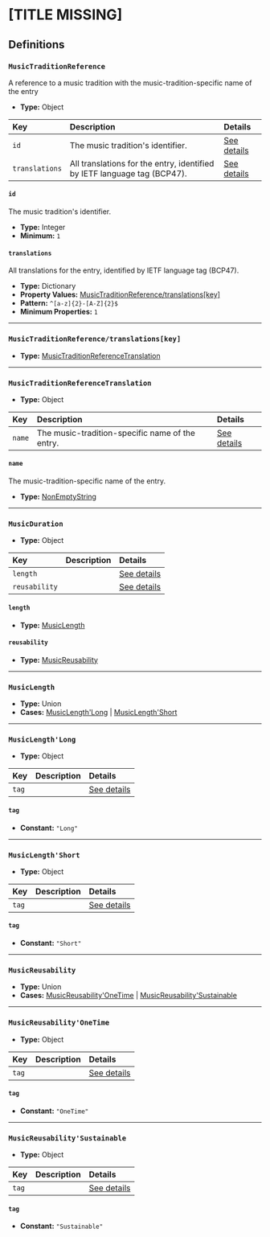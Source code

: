 # [TITLE MISSING]

## Definitions

### <a name="MusicTraditionReference"></a> `MusicTraditionReference`

A reference to a music tradition with the music-tradition-specific name of
the entry

- **Type:** Object

Key | Description | Details
:-- | :-- | :--
`id` | The music tradition's identifier. | <a href="#MusicTraditionReference/id">See details</a>
`translations` | All translations for the entry, identified by IETF language tag (BCP47). | <a href="#MusicTraditionReference/translations">See details</a>

#### <a name="MusicTraditionReference/id"></a> `id`

The music tradition's identifier.

- **Type:** Integer
- **Minimum:** `1`

#### <a name="MusicTraditionReference/translations"></a> `translations`

All translations for the entry, identified by IETF language tag (BCP47).

- **Type:** Dictionary
- **Property Values:** <a href="#MusicTraditionReference/translations[key]">MusicTraditionReference/translations[key]</a>
- **Pattern:** `^[a-z]{2}-[A-Z]{2}$`
- **Minimum Properties:** `1`

---

### <a name="MusicTraditionReference/translations[key]"></a> `MusicTraditionReference/translations[key]`

- **Type:** <a href="#MusicTraditionReferenceTranslation">MusicTraditionReferenceTranslation</a>

---

### <a name="MusicTraditionReferenceTranslation"></a> `MusicTraditionReferenceTranslation`

- **Type:** Object

Key | Description | Details
:-- | :-- | :--
`name` | The music-tradition-specific name of the entry. | <a href="#MusicTraditionReferenceTranslation/name">See details</a>

#### <a name="MusicTraditionReferenceTranslation/name"></a> `name`

The music-tradition-specific name of the entry.

- **Type:** <a href="../_NonEmptyString.md#NonEmptyString">NonEmptyString</a>

---

### <a name="MusicDuration"></a> `MusicDuration`

- **Type:** Object

Key | Description | Details
:-- | :-- | :--
`length` |  | <a href="#MusicDuration/length">See details</a>
`reusability` |  | <a href="#MusicDuration/reusability">See details</a>

#### <a name="MusicDuration/length"></a> `length`

- **Type:** <a href="#MusicLength">MusicLength</a>

#### <a name="MusicDuration/reusability"></a> `reusability`

- **Type:** <a href="#MusicReusability">MusicReusability</a>

---

### <a name="MusicLength"></a> `MusicLength`

- **Type:** Union
- **Cases:** <a href="#MusicLength'Long">MusicLength'Long</a> | <a href="#MusicLength'Short">MusicLength'Short</a>

---

### <a name="MusicLength'Long"></a> `MusicLength'Long`

- **Type:** Object

Key | Description | Details
:-- | :-- | :--
`tag` |  | <a href="#MusicLength'Long/tag">See details</a>

#### <a name="MusicLength'Long/tag"></a> `tag`

- **Constant:** `"Long"`

---

### <a name="MusicLength'Short"></a> `MusicLength'Short`

- **Type:** Object

Key | Description | Details
:-- | :-- | :--
`tag` |  | <a href="#MusicLength'Short/tag">See details</a>

#### <a name="MusicLength'Short/tag"></a> `tag`

- **Constant:** `"Short"`

---

### <a name="MusicReusability"></a> `MusicReusability`

- **Type:** Union
- **Cases:** <a href="#MusicReusability'OneTime">MusicReusability'OneTime</a> | <a href="#MusicReusability'Sustainable">MusicReusability'Sustainable</a>

---

### <a name="MusicReusability'OneTime"></a> `MusicReusability'OneTime`

- **Type:** Object

Key | Description | Details
:-- | :-- | :--
`tag` |  | <a href="#MusicReusability'OneTime/tag">See details</a>

#### <a name="MusicReusability'OneTime/tag"></a> `tag`

- **Constant:** `"OneTime"`

---

### <a name="MusicReusability'Sustainable"></a> `MusicReusability'Sustainable`

- **Type:** Object

Key | Description | Details
:-- | :-- | :--
`tag` |  | <a href="#MusicReusability'Sustainable/tag">See details</a>

#### <a name="MusicReusability'Sustainable/tag"></a> `tag`

- **Constant:** `"Sustainable"`
